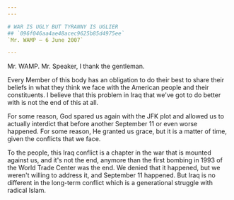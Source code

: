 ```yaml
---
---

# WAR IS UGLY BUT TYRANNY IS UGLIER
## `096f046aa4ae48acec9625b85d4975ee`
`Mr. WAMP — 6 June 2007`

---
```



Mr. WAMP. Mr. Speaker, I thank the gentleman.

Every Member of this body has an obligation to do their best to share 
their beliefs in what they think we face with the American people and 
their constituents. I believe that this problem in Iraq that we've got 
to do better with is not the end of this at all.

For some reason, God spared us again with the JFK plot and allowed us 
to actually interdict that before another September 11 or even worse 
happened. For some reason, He granted us grace, but it is a matter of 
time, given the conflicts that we face.

To the people, this Iraq conflict is a chapter in the war that is 
mounted against us, and it's not the end, anymore than the first 
bombing in 1993 of the World Trade Center was the end. We denied that 
it happened, but we weren't willing to address it, and September 11 
happened. But Iraq is no different in the long-term conflict which is a 
generational struggle with radical Islam.
